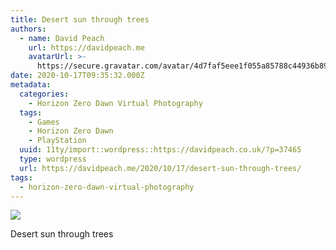 ```yaml
---
title: Desert sun through trees
authors:
  - name: David Peach
    url: https://davidpeach.me
    avatarUrl: >-
      https://secure.gravatar.com/avatar/4d7faf5eee1f055a85788c44936b8995eaab6dfb004e7854ec747ccb272e91ee?s=96&d=mm&r=g
date: 2020-10-17T09:35:32.000Z
metadata:
  categories:
    - Horizon Zero Dawn Virtual Photography
  tags:
    - Games
    - Horizon Zero Dawn
    - PlayStation
  uuid: 11ty/import::wordpress::https://davidpeach.co.uk/?p=37465
  type: wordpress
  url: https://davidpeach.me/2020/10/17/desert-sun-through-trees/
tags:
  - horizon-zero-dawn-virtual-photography
---
```

[![](/assets/Desert-sun-through-trees-1536x-pYvJdqQvmi4F.jpg)](/assets/Desert-sun-through-trees-1536x-pYvJdqQvmi4F.jpg)

Desert sun through trees